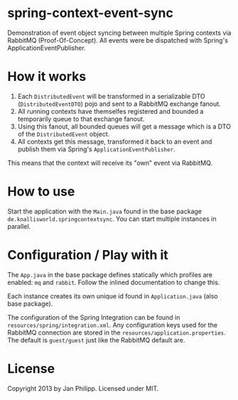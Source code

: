 spring-context-event-sync
=========================

Demonstration of event object syncing between multiple Spring contexts via RabbitMQ (Proof-Of-Concept). All events were be dispatched with Spring's ApplicationEventPublisher.

# How it works
1. Each `DistributedEvent` will be transformed in a serializable DTO (`DistributedEventDTO`) pojo and sent to a RabbitMQ exchange fanout. 
2. All running contexts have themselfes registered and bounded a temporarily queue to that exchange fanout. 
3. Using this fanout, all bounded queues will get a message which is a DTO of the `DistributedEvent` object.
4. All contexts get this message, transformed it back to an event and publish them via Spring's `ApplicationEventPublisher`.

This means that the context will receive its "own" event via RabbitMQ.

# How to use
Start the application with the `Main.java` found in the base package `de.knallisworld.springcontextsync`. You can start multiple instances in parallel.

# Configuration / Play with it
The `App.java` in the base package defines statically which profiles are enabled: `mq` and `rabbit`. Follow the inlined documentation to change this.

Each instance creates its own unique id found in `Application.java` (also base package).

The configuration of the Spring Integration can be found in `resources/spring/integration.xml`. Any configuration keys used for the RabbitMQ connection are stored in the `resources/application.properties`. The default is `guest/guest` just like the RabbitMQ default are.

# License
Copyright 2013 by Jan Philipp. Licensed under MIT.
